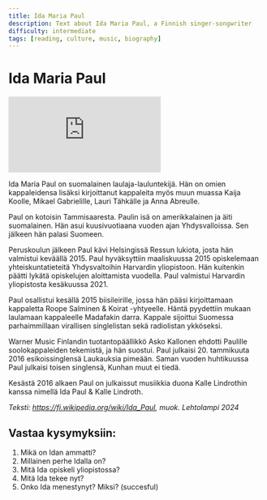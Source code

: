 ```yaml
---
title: Ida Maria Paul
description: Text about Ida Maria Paul, a Finnish singer-songwriter
difficulty: intermediate
tags: [reading, culture, music, biography]
---
```


# Ida Maria Paul

![Ida Paul Ilosaarirockissa heinäkuussa 2018. Kuva: Tuomas Vitikainen - Oma teos, CC BY-SA 4.0](https://commons.wikimedia.org/w/index.php?curid=77036434)

Ida Maria Paul on suomalainen laulaja-lauluntekijä. Hän on omien kappaleidensa lisäksi kirjoittanut kappaleita myös muun muassa Kaija Koolle, Mikael Gabrielille, Lauri Tähkälle ja Anna Abreulle.

Paul on kotoisin Tammisaaresta. Paulin isä on amerikkalainen ja äiti suomalainen. Hän asui kuusivuotiaana vuoden ajan Yhdysvalloissa. Sen jälkeen hän palasi Suomeen.

Peruskoulun jälkeen Paul kävi Helsingissä Ressun lukiota, josta hän valmistui keväällä 2015. Paul hyväksyttiin maaliskuussa 2015 opiskelemaan yhteiskuntatieteitä Yhdysvaltoihin Harvardin yliopistoon. Hän kuitenkin päätti lykätä opiskelujen aloittamista vuodella. Paul valmistui Harvardin yliopistosta kesäkuussa 2021.

Paul osallistui kesällä 2015 biisileirille, jossa hän pääsi kirjoittamaan kappaletta Roope Salminen & Koirat -yhtyeelle. Häntä pyydettiin mukaan laulamaan kappaleelle Madafakin darra. Kappale sijoittui Suomessa parhaimmillaan virallisen singlelistan sekä radiolistan ykköseksi.

Warner Music Finlandin tuotantopäällikkö Asko Kallonen ehdotti Paulille soolokappaleiden tekemistä, ja hän suostui. Paul julkaisi 20. tammikuuta 2016 esikoissinglensä Laukauksia pimeään. Saman vuoden huhtikuussa Paul julkaisi toisen singlensä, Kunhan muut ei tiedä.

Kesästä 2016 alkaen Paul on julkaissut musiikkia duona Kalle Lindrothin kanssa nimellä Ida Paul & Kalle Lindroth.

*Teksti: https://fi.wikipedia.org/wiki/Ida_Paul, muok. Lehtolampi 2024*

## Vastaa kysymyksiin:

1. Mikä on Idan ammatti?
2. Millainen perhe Idalla on?
3. Mitä Ida opiskeli yliopistossa?
4. Mitä Ida tekee nyt?
5. Onko Ida menestynyt? Miksi? (succesful)